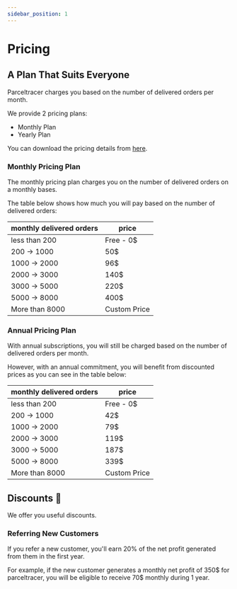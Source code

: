 ```yaml
---
sidebar_position: 1
---
```


# Pricing

## A Plan That Suits Everyone

Parceltracer charges you based on the number of delivered orders per month.

We provide 2 pricing plans:

- Monthly Plan
- Yearly Plan

You can download the pricing details from [here](https://drive.google.com/uc?export=download&id=1YVL0Ql9Eu682gm9WFAHGAeTFu2kbsAY4).

### Monthly Pricing Plan

The monthly pricing plan charges you on the number of delivered orders on a monthly bases.

The table below shows how much you will pay based on the number of delivered orders:

| monthly delivered orders | price        |
| ------------------------ | ------------ |
| less than 200            | Free - 0$    |
| 200 → 1000               | 50$          |
| 1000 → 2000              | 96$          |
| 2000 → 3000              | 140$         |
| 3000 → 5000              | 220$         |
| 5000 → 8000              | 400$         |
| More than 8000           | Custom Price |

### Annual Pricing Plan

With annual subscriptions, you will still be charged based on the number of delivered orders per month.

However, with an annual commitment, you will benefit from discounted prices as you can see in the table below:

| monthly delivered orders | price        |
| ------------------------ | ------------ |
| less than 200            | Free - 0$    |
| 200 → 1000               | 42$          |
| 1000 → 2000              | 79$          |
| 2000 → 3000              | 119$         |
| 3000 → 5000              | 187$         |
| 5000 → 8000              | 339$         |
| More than 8000           | Custom Price |

## Discounts 🚀

We offer you useful discounts.

### Referring New Customers

If you refer a new customer, you'll earn 20% of the net profit generated from them in the first year.

For example, if the new customer generates a monthly net profit of 350$ for parceltracer, you will be eligible to receive 70$ monthly during 1 year.
